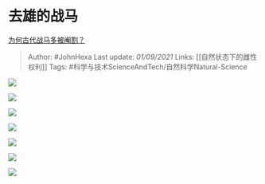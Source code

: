 # 去雄的战马
[为何古代战马多被阉割？](https://www.zhihu.com/question/65970247/answer/2089938627)

> Author: #JohnHexa 
Last update: *01/09/2021* 
Links: [[自然状态下的雌性权利]]
Tags: #科学与技术ScienceAndTech/自然科学Natural-Science 

![](https://pic2.zhimg.com/50/v2-fa34182f10dd7e0ec678022b0baea397_720w.jpg?source=1940ef5c)

  

![](https://pic3.zhimg.com/50/v2-0e628285a02e4895c76fd8f391572538_720w.jpg?source=1940ef5c)

  

![](https://pica.zhimg.com/50/v2-f291acf9b99fc3a70937f4c5550f6017_720w.jpg?source=1940ef5c)

  

![](https://pic2.zhimg.com/50/v2-bfff3c0423ff7ec4761d22a97111dffc_720w.jpg?source=1940ef5c)

  

![](https://pica.zhimg.com/50/v2-c89533a59f7781b00a3fc36ff310c924_720w.jpg?source=1940ef5c)

  

![](https://pic1.zhimg.com/50/v2-0d4bf52dcc1a2a28524eda0db6bacb0b_720w.jpg?source=1940ef5c)

  

![](https://pic3.zhimg.com/50/v2-08170929f3066fa94abab2562e70a043_720w.jpg?source=1940ef5c)